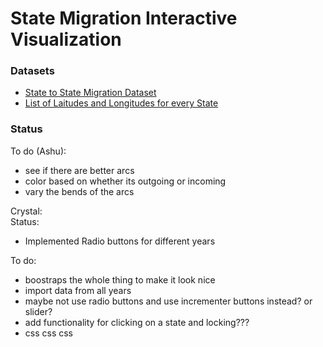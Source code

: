 # State Migration Interactive Visualization
### Datasets
- [State to State Migration Dataset](https://www.census.gov/data/tables/time-series/demo/geographic-mobility/state-to-state-migration.html)
- [List of Laitudes and Longitudes for every State](https://inkplant.com/code/state-latitudes-longitudes)

### Status
To do (Ashu):   
- see if there are better arcs
- color based on whether its outgoing or incoming
- vary the bends of the arcs   


Crystal:   
Status:  
- Implemented Radio buttons for different years   

To do:   
- boostraps the whole thing to make it look nice
- import data from all years
- maybe not use radio buttons and use incrementer buttons instead? or slider?
- add functionality for clicking on a state and locking???
- css css css